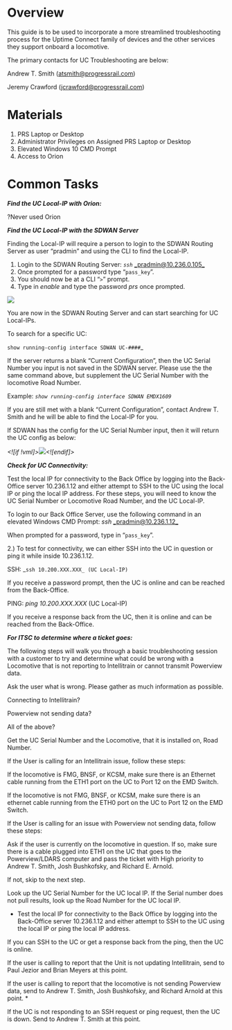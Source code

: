 ﻿
# Overview

This guide is to be used to incorporate a more streamlined troubleshooting process for the Uptime Connect family of devices and the other services they support onboard a locomotive.

The primary contacts for UC Troubleshooting are below:

Andrew T. Smith ([atsmith@progressrail.com](mailto:atsmith@progressrail.com))

Jeremy Crawford ([jcrawford@progressrail.com](mailto:jcrawford@progressrail.com))

# Materials

 1. PRS Laptop or Desktop
 2. Administrator Privileges on Assigned PRS Laptop or Desktop
 3. Elevated Windows 10 CMD Prompt
 4. Access to Orion


# Common Tasks

**_Find the UC Local-IP with Orion:_**

?Never used Orion

**_Find the UC Local-IP with the SDWAN Server_**

Finding the Local-IP will require a person to login to the SDWAN Routing Server as user “pradmin” and using the CLI to find the Local-IP.

 1. Login to the SDWAN Routing Server:
       _`ssh`_ [_pradmin@10.236.0.105_](mailto:pradmin@10.236.0.105)
 2. Once prompted for a password type “`pass_key`”.
 3. You should now be at a CLI “`>`” prompt.
 4. Type in _enable_ and type the password _prs_ once prompted.

![](file:///sdwan_server.png)

You are now in the SDWAN Routing Server and can start searching for UC Local-IPs.

To search for a specific UC:

`show running-config interface SDWAN UC-####`_

If the server returns a blank “Current Configuration”, then the UC Serial Number you input is not saved in the SDWAN server. Please use the the same command above, but supplement the UC Serial Number with the locomotive Road Number.

Example: _`show running-config interface SDWAN EMDX1609`_

If you are still met with a blank “Current Configuration”, contact Andrew T. Smith and he will be able to find the Local-IP for you.

If SDWAN has the config for the UC Serial Number input, then it will return the UC config as below:

_<![if !vml]>![](file:///C:/Users/ballen/AppData/Local/Temp/msohtmlclip1/01/clip_image002.png)<![endif]>_

**_Check for UC Connectivity:_**

Test the local IP for connectivity to the Back Office by logging into the Back-Office server 10.236.1.12 and either attempt to SSH to the UC using the local IP or ping the local IP address. For these steps, you will need to know the UC Serial Number or Locomotive Road Number, and the UC Local-IP.

To login to our Back Office Server, use the following command in an elevated Windows CMD Prompt: 
_ssh_ [_pradmin@10.236.1.12_](mailto:pradmin@10.236.1.12)

When prompted for a password, type in “`pass_key`”.

2.) To test for connectivity, we can either SSH into the UC in question or ping it while inside 10.236.1.12.

SSH: _`ssh 10.200.XXX.XXX_ (UC Local-IP)`

If you receive a password prompt, then the UC is online and can be reached from the Back-Office.

PING: _ping 10.200.XXX.XXX_ (UC Local-IP)

If you receive a response back from the UC, then it is online and can be reached from the Back-Office.

**_For ITSC to determine where a ticket goes:_**

The following steps will walk you through a basic troubleshooting session with a customer to try and determine what could be wrong with a Locomotive that is not reporting to Intellitrain or cannot transmit Powerview data.

Ask the user what is wrong. Please gather as much information as possible.

Connecting to Intellitrain?

Powerview not sending data?

All of the above?

Get the UC Serial Number and the Locomotive, that it is installed on, Road Number.

If the User is calling for an Intellitrain issue, follow these steps:

If the locomotive is FMG, BNSF, or KCSM, make sure there is an Ethernet cable running from the ETH1 port on the UC to Port 12 on the EMD Switch.

If the locomotive is not FMG, BNSF, or KCSM, make sure there is an ethernet cable running from the ETH0 port on the UC to Port 12 on the EMD Switch.

If the User is calling for an issue with Powerview not sending data, follow these steps:

Ask if the user is currently on the locomotive in question.
If so, make sure there is a cable plugged into ETH1 on the UC that goes to the Powerview/LDARS computer and pass the ticket with High priority to Andrew T. Smith, Josh Bushkofsky, and Richard E. Arnold.

If not, skip to the next step.

Look up the UC Serial Number for the UC local IP. If the Serial number does not pull results, look up the Road Number for the UC local IP.

* Test the local IP for connectivity to the Back Office by logging into the Back-Office server 10.236.1.12 and either attempt to SSH to the UC using the local IP or ping the local IP address.

If you can SSH to the UC or get a response back from the ping, then the UC is online.

If the user is calling to report that the Unit is not updating Intellitrain, send to Paul Jezior and Brian Meyers at this point.

If the user is calling to report that the locomotive is not sending Powerview data, send to Andrew T. Smith, Josh Bushkofsky, and Richard Arnold at this point. *

If the UC is not responding to an SSH request or ping request, then the UC is down. Send to Andrew T. Smith at this point.


